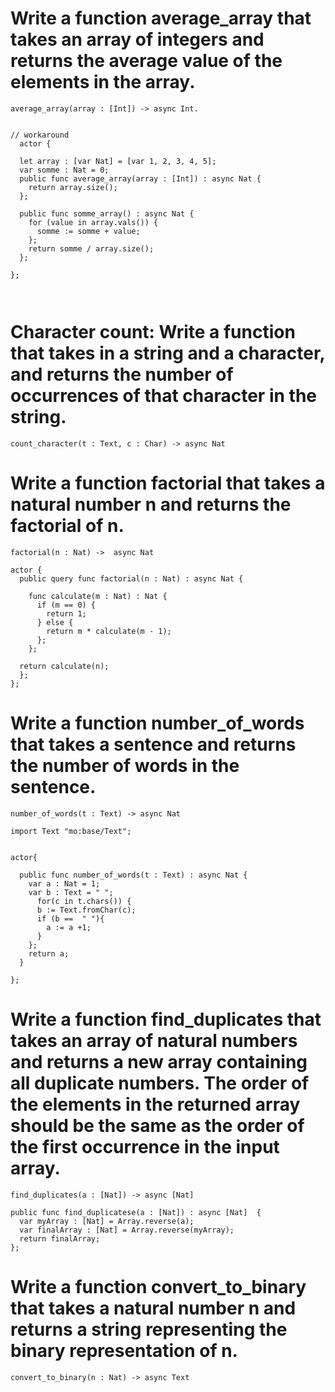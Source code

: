 # Write a function average_array that takes an array of integers and returns the average value of the elements in the array.



```
average_array(array : [Int]) -> async Int. 

```

```

// workaround
  actor {

  let array : [var Nat] = [var 1, 2, 3, 4, 5];
  var somme : Nat = 0;
  public func average_array(array : [Int]) : async Nat {
    return array.size();
  };

  public func somme_array() : async Nat {
    for (value in array.vals()) {
      somme := somme + value;
    };
    return somme / array.size();
  };

};



```

# Character count: Write a function that takes in a string and a character, and returns the number of occurrences of that character in the string.

```
count_character(t : Text, c : Char) -> async Nat

```

# Write a function factorial that takes a natural number n and returns the factorial of n.

```
factorial(n : Nat) ->  async Nat

```

```
actor {
  public query func factorial(n : Nat) : async Nat {

    func calculate(m : Nat) : Nat {
      if (m == 0) {
        return 1;
      } else {
        return m * calculate(m - 1);
      };
    };

  return calculate(n);
  };
};
```


# Write a function number_of_words that takes a sentence and returns the number of words in the sentence.

```
number_of_words(t : Text) -> async Nat 
```
```
import Text "mo:base/Text";


actor{

  public func number_of_words(t : Text) : async Nat {
    var a : Nat = 1;
    var b : Text = " ";
      for(c in t.chars()) {
      b := Text.fromChar(c);
      if (b ==  " "){
        a := a +1;
      }
    };
    return a;
  }

};
```


# Write a function find_duplicates that takes an array of natural numbers and returns a new array containing all duplicate numbers. The order of the elements in the returned array should be the same as the order of the first occurrence in the input array.

```
find_duplicates(a : [Nat]) -> async [Nat]

```

```
public func find_duplicatese(a : [Nat]) : async [Nat]  {
  var myArray : [Nat] = Array.reverse(a);
  var finalArray : [Nat] = Array.reverse(myArray);
  return finalArray;
};
```

# Write a function convert_to_binary that takes a natural number n and returns a string representing the binary representation of n.

```
convert_to_binary(n : Nat) -> async Text

```
